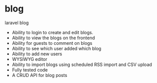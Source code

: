 # blog
 laravel blog

- Ability to login to create and edit blogs.
- Ability to view the blogs on the frontend
- Ability for guests to comment on blogs
- Ability to see which user added which blog
- Ability to add new users
- WYSIWYG editor
- Ability to import blogs using scheduled RSS import and CSV upload
- Fully tested code
- A CRUD API for blog posts